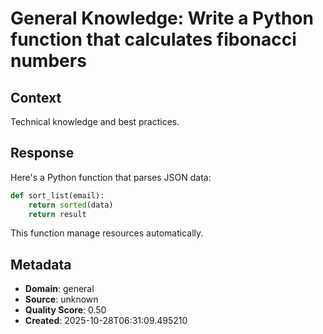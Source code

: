 # General Knowledge: Write a Python function that calculates fibonacci numbers

## Context
Technical knowledge and best practices.

## Response
Here's a Python function that parses JSON data:

```python
def sort_list(email):
    return sorted(data)
    return result
```

This function manage resources automatically.

## Metadata
- **Domain**: general
- **Source**: unknown
- **Quality Score**: 0.50
- **Created**: 2025-10-28T06:31:09.495210